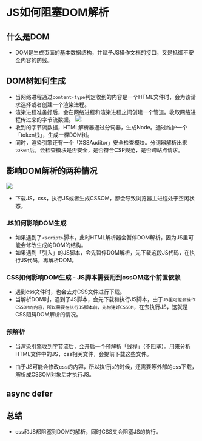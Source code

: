 # JS如何阻塞DOM解析

## 什么是DOM
- DOM是生成页面的基本数据结构，并赋予JS操作文档的接口，又是抵御不安全内容的防线。

## DOM树如何生成
- 当网络进程通过`content-type`判定收到的内容是一个HTML文件时，会为该请求选择或者创建一个渲染进程。
- 渲染进程准备好后，会在网络进程和渲染进程之间创建一个管道。收取网络进程传过来的字节流数据。
![](https://static001.geekbang.org/resource/image/1b/8c/1bfcd419acf6402c20ffc1a5b1909d8c.png)
- 收到的字节流数据，HTML解析器通过分词器，生成Node。通过维护一个「token栈」，生成一棵DOM树。
- 同时，渲染引擎还有一个「XSSAuditor」安全检查模块。分词器解析出来token后，会检查模块是否安全，是否符合CSP规范，是否跨站点请求。

## 影响DOM解析的两种情况
![](https://static001.geekbang.org/resource/image/76/1f/7641c75a80133e747aa2faae8f4c8d1f.png)
- 下载JS，css，执行JS或者生成CSSOM，都会导致浏览器主进程处于空闲状态。
### JS如何影响DOM生成
- 如果遇到了`<script>`脚本，此时HTML解析器会暂停DOM解析，因为JS里可能会修改生成的DOM的结构。
- 如果遇到「引入」的JS脚本，会先暂停DOM解析，先下载这段JS代码，在执行JS代码，再解析DOM。

### CSS如何影响DOM生成 - JS脚本需要用到cssOM这个前置依赖
- 遇到css文件时，也会去对CSS文件进行下载。
- 当解析DOM时，遇到了JS脚本，会先下载和执行JS脚本，由于`JS里可能会操作CSSOM的内容，所以需要在执行JS脚本前，先构建好CSSOM`，在去执行JS，这就是CSS阻碍DOM解析的情况。


### 预解析
- 当渲染引擎收到字节流后，会开启一个预解析「线程」（不阻塞）。用来分析HTML文件中的JS，css相关文件，会提前下载这些文件。

- 由于JS可能会修改css的内容，所以执行js的时候，还需要等外部的css下载，解析成CSSOM对象后才执行JS。

## async defer

## 总结
- css和JS都阻塞到DOM的解析，同时CSS又会阻塞JS的执行。